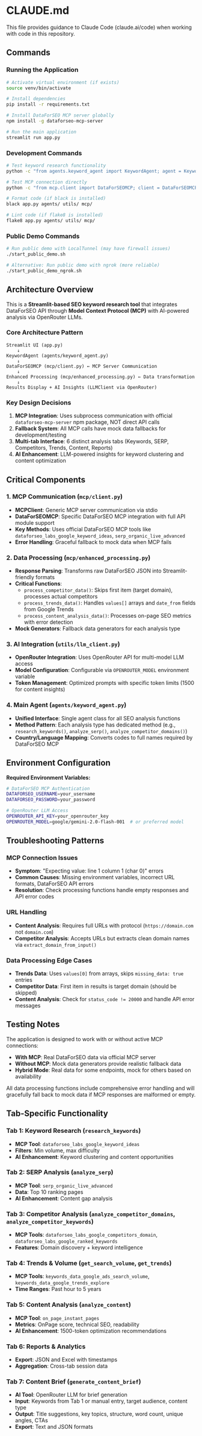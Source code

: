 # CLAUDE.md

This file provides guidance to Claude Code (claude.ai/code) when working with code in this repository.

## Commands

### Running the Application
```bash
# Activate virtual environment (if exists)
source venv/bin/activate

# Install dependencies
pip install -r requirements.txt

# Install DataForSEO MCP server globally
npm install -g dataforseo-mcp-server

# Run the main application
streamlit run app.py
```

### Development Commands
```bash
# Test keyword research functionality
python -c "from agents.keyword_agent import KeywordAgent; agent = KeywordAgent(); print(agent._generate_mock_keywords('seo tools', 100, 70))"

# Test MCP connection directly
python -c "from mcp.client import DataForSEOMCP; client = DataForSEOMCP(); print(client.get_keyword_suggestions('seo', limit=5))"

# Format code (if black is installed)
black app.py agents/ utils/ mcp/

# Lint code (if flake8 is installed)
flake8 app.py agents/ utils/ mcp/
```

### Public Demo Commands
```bash
# Run public demo with LocalTunnel (may have firewall issues)
./start_public_demo.sh

# Alternative: Run public demo with ngrok (more reliable)
./start_public_demo_ngrok.sh
```

## Architecture Overview

This is a **Streamlit-based SEO keyword research tool** that integrates DataForSEO API through **Model Context Protocol (MCP)** with AI-powered analysis via OpenRouter LLMs.

### Core Architecture Pattern

```
Streamlit UI (app.py)
    ↓
KeywordAgent (agents/keyword_agent.py) 
    ↓
DataForSEOMCP (mcp/client.py) ← MCP Server Communication
    ↓
Enhanced Processing (mcp/enhanced_processing.py) ← Data transformation
    ↓
Results Display + AI Insights (LLMClient via OpenRouter)
```

### Key Design Decisions

1. **MCP Integration**: Uses subprocess communication with official `dataforseo-mcp-server` npm package, NOT direct API calls
2. **Fallback System**: All MCP calls have mock data fallbacks for development/testing
3. **Multi-tab Interface**: 6 distinct analysis tabs (Keywords, SERP, Competitors, Trends, Content, Reports)
4. **AI Enhancement**: LLM-powered insights for keyword clustering and content optimization

## Critical Components

### 1. MCP Communication (`mcp/client.py`)
- **MCPClient**: Generic MCP server communication via stdio
- **DataForSEOMCP**: Specific DataForSEO MCP integration with full API module support
- **Key Methods**: Uses official DataForSEO MCP tools like `dataforseo_labs_google_keyword_ideas`, `serp_organic_live_advanced`
- **Error Handling**: Graceful fallback to mock data when MCP fails

### 2. Data Processing (`mcp/enhanced_processing.py`)
- **Response Parsing**: Transforms raw DataForSEO JSON into Streamlit-friendly formats
- **Critical Functions**: 
  - `process_competitor_data()`: Skips first item (target domain), processes actual competitors
  - `process_trends_data()`: Handles `values[]` arrays and `date_from` fields from Google Trends
  - `process_content_analysis_data()`: Processes on-page SEO metrics with error detection
- **Mock Generators**: Fallback data generators for each analysis type

### 3. AI Integration (`utils/llm_client.py`)
- **OpenRouter Integration**: Uses OpenRouter API for multi-model LLM access
- **Model Configuration**: Configurable via `OPENROUTER_MODEL` environment variable
- **Token Management**: Optimized prompts with specific token limits (1500 for content insights)

### 4. Main Agent (`agents/keyword_agent.py`)
- **Unified Interface**: Single agent class for all SEO analysis functions
- **Method Pattern**: Each analysis type has dedicated method (e.g., `research_keywords()`, `analyze_serp()`, `analyze_competitor_domains()`)
- **Country/Language Mapping**: Converts codes to full names required by DataForSEO MCP

## Environment Configuration

**Required Environment Variables:**
```bash
# DataForSEO MCP Authentication
DATAFORSEO_USERNAME=your_username
DATAFORSEO_PASSWORD=your_password

# OpenRouter LLM Access  
OPENROUTER_API_KEY=your_openrouter_key
OPENROUTER_MODEL=google/gemini-2.0-flash-001  # or preferred model
```

## Troubleshooting Patterns

### MCP Connection Issues
- **Symptom**: "Expecting value: line 1 column 1 (char 0)" errors
- **Common Causes**: Missing environment variables, incorrect URL formats, DataForSEO API errors
- **Resolution**: Check processing functions handle empty responses and API error codes

### URL Handling
- **Content Analysis**: Requires full URLs with protocol (`https://domain.com` not `domain.com`)
- **Competitor Analysis**: Accepts URLs but extracts clean domain names via `extract_domain_from_input()`

### Data Processing Edge Cases
- **Trends Data**: Uses `values[0]` from arrays, skips `missing_data: true` entries
- **Competitor Data**: First item in results is target domain (should be skipped)
- **Content Analysis**: Check for `status_code != 20000` and handle API error messages

## Testing Notes

The application is designed to work with or without active MCP connections:
- **With MCP**: Real DataForSEO data via official MCP server
- **Without MCP**: Mock data generators provide realistic fallback data
- **Hybrid Mode**: Real data for some endpoints, mock for others based on availability

All data processing functions include comprehensive error handling and will gracefully fall back to mock data if MCP responses are malformed or empty.

## Tab-Specific Functionality

### Tab 1: Keyword Research (`research_keywords`)
- **MCP Tool**: `dataforseo_labs_google_keyword_ideas`
- **Filters**: Min volume, max difficulty
- **AI Enhancement**: Keyword clustering and content opportunities

### Tab 2: SERP Analysis (`analyze_serp`)
- **MCP Tool**: `serp_organic_live_advanced`
- **Data**: Top 10 ranking pages
- **AI Enhancement**: Content gap analysis

### Tab 3: Competitor Analysis (`analyze_competitor_domains`, `analyze_competitor_keywords`)
- **MCP Tools**: `dataforseo_labs_google_competitors_domain`, `dataforseo_labs_google_ranked_keywords`
- **Features**: Domain discovery + keyword intelligence

### Tab 4: Trends & Volume (`get_search_volume`, `get_trends`)
- **MCP Tools**: `keywords_data_google_ads_search_volume`, `keywords_data_google_trends_explore`
- **Time Ranges**: Past hour to 5 years

### Tab 5: Content Analysis (`analyze_content`)
- **MCP Tool**: `on_page_instant_pages`
- **Metrics**: OnPage score, technical SEO, readability
- **AI Enhancement**: 1500-token optimization recommendations

### Tab 6: Reports & Analytics
- **Export**: JSON and Excel with timestamps
- **Aggregation**: Cross-tab session data

### Tab 7: Content Brief (`generate_content_brief`)
- **AI Tool**: OpenRouter LLM for brief generation
- **Input**: Keywords from Tab 1 or manual entry, target audience, content type
- **Output**: Title suggestions, key topics, structure, word count, unique angles, CTAs
- **Export**: Text and JSON formats